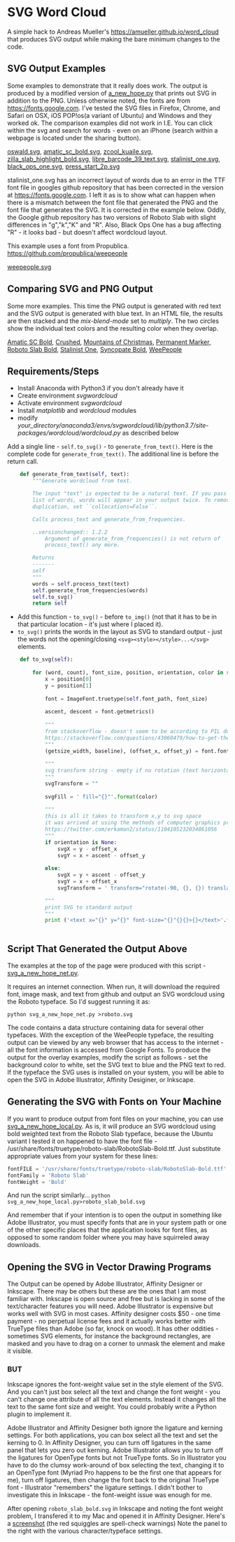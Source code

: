 # SVG Word Cloud
A simple hack to Andreas Mueller's https://amueller.github.io/word_cloud that produces SVG output while making the bare minimum changes to the code.
## SVG Output Examples
Some examples to demonstrate that it really does work. The output is produced by a modified version of [a_new_hope.py](https://github.com/amueller/word_cloud/blob/master/examples/a_new_hope.py) that prints out SVG in addition to the PNG. Unless otherwise noted, the fonts are from https://fonts.google.com. I've tested the SVG files in Firefox, Chrome, and Safari on OSX, iOS POP!os(a variant of Ubuntu) and Windows and they worked ok. The comparison examples did not work in I.E. You can click within the svg and search for words - even on an iPhone (search within a webpage is located under the sharing button).

[oswald.svg](https://loydg.github.io/gh_pages/examples/oswald.svg), 
[amatic_sc_bold.svg](https://loydg.github.io/gh_pages/examples/amatic_sc_bold.svg), 
[zcool_kuaile.svg](https://loydg.github.io/gh_pages/examples/zcool_kuaile.svg), 
[zilla_slab_highlight_bold.svg](https://loydg.github.io/gh_pages/examples/zilla_slab_highlight_bold.svg), 
[libre_barcode_39_text.svg](https://loydg.github.io/gh_pages/examples/libre_barcode_39_text.svg), 
[stalinist_one.svg](https://loydg.github.io/gh_pages/examples/stalinist_one.svg), 
[black_ops_one.svg](https://loydg.github.io/gh_pages/examples/black_ops_one.svg), 
[press_start_2p.svg](https://loydg.github.io/gh_pages/examples/press_start_2p.svg)

stalinist_one.svg has an incorrect layout of words due to an error in the TTF font file in googles github repository that has been corrected in the version at https://fonts.google.com. I left it as is to show what can happen when there is a mismatch between the font file that generated the PNG and the font file that generates the SVG. It is corrected in the example below. Oddly, the Google github repository has two versions of Roboto Slab with slight differences in "g","k","K" and "R". Also, Black Ops One has a bug affecting "R" - it looks bad - but doesn't affect wordcloud layout.

This example uses a font from Propublica. https://github.com/propublica/weepeople

[weepeople.svg](https://loydg.github.io/gh_pages/examples/weepeople.svg)

## Comparing SVG and PNG Output
Some more examples. This time the PNG output is generated with red text and the SVG output is generated with blue text. In an HTML file, the results are then stacked and the *mix-blend-mode* set to *multiply*. The two circles show the individual text colors and the resulting color when they overlap.

[Amatic SC Bold](https://loydg.github.io/gh_pages/amatic_sc_bold_overlay.html), 
[Crushed](https://loydg.github.io/gh_pages/crushed_overlay.html), 
[Mountains of Christmas](https://loydg.github.io/gh_pages/mountains_of_christmas_overlay.html), 
[Permanent Marker](https://loydg.github.io/gh_pages/permanent_marker_overlay.html), 
[Roboto Slab Bold](https://loydg.github.io/gh_pages/roboto_slab_bold_overlay.html), 
[Stalinist One](https://loydg.github.io/gh_pages/stalinist_one_overlay.html), 
[Syncopate Bold](https://loydg.github.io/gh_pages/syncopate_bold_overlay.html),
[WeePeople](https://loydg.github.io/gh_pages/weepeople_overlay.html)

## Requirements/Steps
* Install Anaconda with Python3 if you don't already have it
* Create environment *svgwordcloud*
* Activate environment *svgwordcloud*
* Install *matplotlib* and *wordcloud* modules
* modify *your_directory/anaconda3/envs/svgwordcloud/lib/python3.7/site-packages/wordcloud/wordcloud.py* as described below

Add a single line - `self.to_svg()` - to `generate_from_text()`.
Here is the complete code for `generate_from_text()`. The additional line is before the return call.

```python
    def generate_from_text(self, text):
        """Generate wordcloud from text.

        The input "text" is expected to be a natural text. If you pass a sorted
        list of words, words will appear in your output twice. To remove this
        duplication, set ``collocations=False``.

        Calls process_text and generate_from_frequencies.

        ..versionchanged:: 1.2.2
            Argument of generate_from_frequencies() is not return of
            process_text() any more.

        Returns
        -------
        self
        """
        words = self.process_text(text)
        self.generate_from_frequencies(words)
        self.to_svg()
        return self
```

* Add this function - `to_svg()` - before `to_img()` (not that it has to be in that particular location - it's just where I placed it). 
* `to_svg()` prints the words in the layout as SVG to standard output - just the words not the opening/closing `<svg><style></style>...</svg>` elements.

```python
    def to_svg(self):
        
        for (word, count), font_size, position, orientation, color in self.layout_:
            x = position[0]
            y = position[1]
            
            font = ImageFont.truetype(self.font_path, font_size)
                    
            ascent, descent = font.getmetrics()
            
            """
            from stackoverflow - doesn't seem to be according to PIL docs (should return height, width) but doesn't work otherwise...
            https://stackoverflow.com/questions/43060479/how-to-get-the-font-pixel-height-using-pil-imagefont
            """
            (getsize_width, baseline), (offset_x, offset_y) = font.font.getsize(word)
            
            """
            svg transform string - empty if no rotation (text horizontal), otherwise contains rotate and translate numbers
            """
            svgTransform = ""    
            
            svgFill = ' fill="{}"'.format(color)    
               
            """
            this is all it takes to transform x,y to svg space 
            it was arrived at using the methods of computer graphics programmers
            https://twitter.com/erkaman2/status/1104105232034861056
            """
            if orientation is None:
                svgX = y - offset_x
                svgY = x + ascent - offset_y      
                
            else:
                svgX = y + ascent - offset_y
                svgY = x + offset_x
                svgTransform = ' transform="rotate(-90, {}, {}) translate({}, 0)"'.format(svgX, svgY, -getsize_width)

            """
            print SVG to standard output 
            """
            print ('<text x="{}" y="{}" font-size="{}"{}{}>{}</text>'.format(svgX, svgY, font_size, svgTransform, svgFill, word))
    
```
## Script That Generated the Output Above
The examples at the top of the page were produced with this script - [svg_a_new_hope_net.py](https://github.com/loydg/gh_pages/blob/master/svg_a_new_hope_net.py). 

It requires an internet connection. When run, it will download the required font, image mask, and text from github and output an SVG wordcloud using the Roboto typeface. So I'd suggest running it as:

```python svg_a_new_hope_net.py >roboto.svg```

The code contains a data structure containing data for several other typefaces. With the exception of the WeePeople typeface, the resulting output can be viewed by any web browser that has access to the internet - all the font information is accessed from Google Fonts. To produce the output for the overlay examples, modify the script as follows - set the background color to white, set the SVG text to blue and the PNG text to red. If the typeface the SVG uses is installed on your system, you will be able to open the SVG in Adobe Illustrator, Affinity Desiginer, or Inkscape.

## Generating the SVG with Fonts on Your Machine
If you want to produce output from font files on your machine, you can use [svg_a_new_hope_local.py](https://github.com/loydg/gh_pages/blob/master/svg_a_new_hope_local.py). As is, it will produce an SVG wordcloud using bold weighted text from the Roboto Slab typeface, because the Ubuntu variant I tested it on happened to have the font file - /usr/share/fonts/truetype/roboto-slab/RobotoSlab-Bold.ttf. Just substitute appropriate values from your system for these lines:

```python
fontFILE = '/usr/share/fonts/truetype/roboto-slab/RobotoSlab-Bold.ttf'
fontFamily = 'Roboto Slab'
fontWeight = 'Bold'
```

And run the script similarly... ```python svg_a_new_hope_local.py>roboto_slab_bold.svg```

And remember that if your intention is to open the output in something like Adobe Illustrator, you must specify fonts that are in your system path or one of the other specific places that the application looks for font files, as opposed to some random folder where you may have squirreled away downloads.

## Opening the SVG in Vector Drawing Programs
The Output can be opened by Adobe Illustrator, Affinity Designer or Inkscape. There may be others but these are the ones that I am most familiar with. Inkscape is open source and free but is lacking in some of the text/character features you will need. Adobe Illustrator is expensive but works well with SVG in most cases. Affinity designer costs $50 - one time payment - no perpetual license fees and it actually works better with TrueType files than Adobe (so far, knock on wood). It has other oddities - sometimes SVG elements, for instance the background rectangles, are masked and you have to drag on a corner to unmask the element and make it visible. 

### BUT

Inkscape ignores the font-weight value set in the style element of the SVG. And you can't just box select all the text and change the font weight - you can't change one attribute of all the text elements. Instead it changes all the text to the same font size and weight. You could probably write a Python plugin to implement it. 

Adobe Illustrator and Affinity Designer both ignore the ligature and kerning settings. For both applications, you can box select all the text and set the kerning to 0. In Affinity Designer, you can turn off ligatures in the same panel that lets you zero out kerning. Adobe Illustrator allows you to turn off the ligatures for OpenType fonts but not TrueType fonts. So in Illustrator you have to do the clumsy work-around of box selecting the text, changing it to an OpenType font (Myriad Pro happens to be the first one that appears for me), turn off ligatures, then change the font back to the original TrueType font - Illustrator "remembers" the ligature settings. I didn't bother to investigate this in Inkscape - the font-weight issue was enough for me.

After opening ```roboto_slab_bold.svg``` in Inkscape and noting the font weight problem,  I transfered it to my Mac and opened it in Affinity Designer. Here's a [screenshot](https://github.com/loydg/gh_pages/blob/master/affinity_designer_screenshot.png) (the red squiggles are spell-check warnings) Note the panel to the right with the various character/typeface settings.




